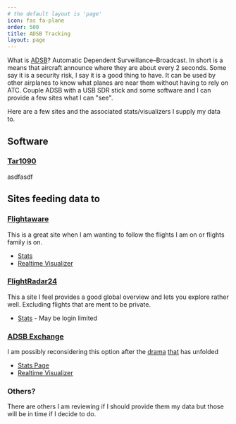 ```yaml
---
# the default layout is 'page'
icon: fas fa-plane
order: 500
title: ADSB Tracking
layout: page
---
```


What is [ADSB](https://en.wikipedia.org/wiki/Automatic_Dependent_Surveillance%E2%80%93Broadcast)?  Automatic Dependent Surveillance–Broadcast.  In short is a means that aircraft announce where they are about every 2 seconds.  Some say it is a security risk, I say it is a good thing to have.  It can be used by other airplanes to know what planes are near them without having to rely on ATC.  Couple ADSB with a USB SDR stick and some software and I can provide a few sites what I can "see".

Here are a few sites and the associated stats/visualizers I supply my data to.

## Software

### [Tar1090](https://github.com/wiedehopf/tar1090)
asdfasdf

## Sites feeding data to

### [Flightaware](https://flightaware.com)
 This is a great site when I am wanting to follow the flights I am on or flights family is on.
 - [Stats](https://flightaware.com/adsb/stats/user/mindlesstux)
 - [Realtime Visualizer](https://skyaware.mindlesstux.com/)

### [FlightRadar24](https://www.flightradar24.com)
This a site I feel provides a good global overview and lets you explore rather well.  Excluding flights that are ment to be private.
 - [Stats](https://www.flightradar24.com/account/feed-stats/?id=7001) - May be login limited

### [ADSB Exchange](https://www.adsbexchange.com/)
I am possibly reconsidering this option after the [drama](https://www.jetnet.com/news/jetnet-acquires-ads-b-exchange.html) [that](https://www.reddit.com/r/ADSB/comments/10l2euc/adsb_exchange_the_largest_unfiltered_network_has/) has unfolded
 - [Stats Page](https://www.adsbexchange.com/api/feeders/?feed=9kX-czw1AALa)
 - [Realtime Visualizer](https://globe.adsbexchange.com/?feed=9kX-czw1AALa)

### Others?
There are others I am reviewing if I should provide them my data but those will be in time if I decide to do.
